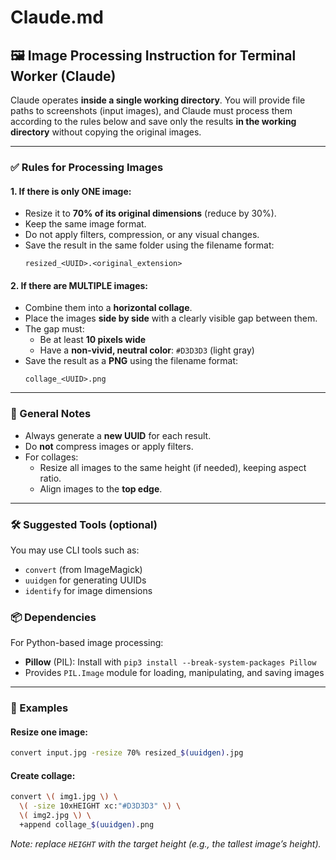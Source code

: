 
# Claude.md

## 🖼 Image Processing Instruction for Terminal Worker (Claude)

Claude operates **inside a single working directory**. You will provide file paths to screenshots (input images), and Claude must process them according to the rules below and save only the results **in the working directory** without copying the original images.

---

### ✅ Rules for Processing Images

#### 1. **If there is only ONE image:**
- Resize it to **70% of its original dimensions** (reduce by 30%).
- Keep the same image format.
- Do not apply filters, compression, or any visual changes.
- Save the result in the same folder using the filename format:
  ```
  resized_<UUID>.<original_extension>
  ```

#### 2. **If there are MULTIPLE images:**
- Combine them into a **horizontal collage**.
- Place the images **side by side** with a clearly visible gap between them.
- The gap must:
  - Be at least **10 pixels wide**
  - Have a **non-vivid, neutral color**: `#D3D3D3` (light gray)
- Save the result as a **PNG** using the filename format:
  ```
  collage_<UUID>.png
  ```

---

### 🧾 General Notes
- Always generate a **new UUID** for each result.
- Do **not** compress images or apply filters.
- For collages:
  - Resize all images to the same height (if needed), keeping aspect ratio.
  - Align images to the **top edge**.

---

### 🛠️ Suggested Tools (optional)
You may use CLI tools such as:
- `convert` (from ImageMagick)
- `uuidgen` for generating UUIDs
- `identify` for image dimensions

### 📦 Dependencies
For Python-based image processing:
- **Pillow** (PIL): Install with `pip3 install --break-system-packages Pillow`
- Provides `PIL.Image` module for loading, manipulating, and saving images

---

### 🔄 Examples

#### Resize one image:
```bash
convert input.jpg -resize 70% resized_$(uuidgen).jpg
```

#### Create collage:
```bash
convert \( img1.jpg \) \
  \( -size 10xHEIGHT xc:"#D3D3D3" \) \
  \( img2.jpg \) \
  +append collage_$(uuidgen).png
```
*Note: replace `HEIGHT` with the target height (e.g., the tallest image’s height).*
